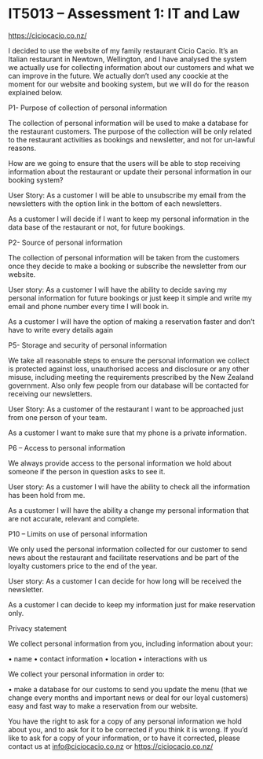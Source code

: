 # IT5013 – Assessment 1: IT and Law

https://ciciocacio.co.nz/

I decided to use the website of my family restaurant Cicio Cacio. It’s an Italian restaurant in Newtown, Wellington, and I have analysed the system we actually use for collecting information about our customers and what we can improve in the future. We actually don’t used any coockie at the moment for our website and booking system, but we will do for the reason explained below.

P1- Purpose of collection of personal information

The collection of personal information will be used to make a database for the restaurant customers. The purpose of the collection will be only related to the restaurant activities as bookings and newsletter, and not for un-lawful reasons. 

How are we going to ensure that the users will be able to stop receiving information about the restaurant or update their personal information in our booking system?

User Story: 
As a customer I will be able to unsubscribe my email from the newsletters with the option link in the bottom of each newsletters.

As a customer I will decide if I want to keep my personal information in the data base of the restaurant or not, for future bookings.

P2- Source of personal information

The collection of personal information will be taken from the customers once they decide to make a booking or subscribe the newsletter from our website. 

User story:
As a customer I will have the ability to decide saving my personal information for future bookings or just keep it simple and write my email and phone number every time I will book in.

As a customer I will have the option of making a reservation faster and don’t have to write every details again

P5- Storage and security of personal information

We take all reasonable steps to ensure the personal information we collect is protected against loss, unauthorised access and disclosure or any other misuse, including meeting the requirements prescribed by the New Zealand government. Also only few people from our database will be contacted for receiving our newsletters.

User Story:
As a customer of the restaurant I want to be approached just from one person of your team.

As a customer I want to make sure that my phone is a private information.


P6 – Access to personal information

We always provide access to the personal information we hold about someone if the person in question asks to see it.

User story:
As a customer I will have the ability to check all the information has been hold from me.

As a customer I will have the ability a change my personal information that are not accurate, relevant and complete. 

P10 – Limits on use of personal information 

We only used the personal information collected for our customer to send news about the restaurant and facilitate reservations and be part of the loyalty customers price to the end of the year.

User story:
As a customer I can decide for how long will be received the newsletter.

As a customer I can decide to keep my information just for make reservation only.

Privacy statement

We collect personal information from you, including information about your:

•	name
•	contact information
•	location
•	interactions with us

We collect your personal information in order to:

•	make a database for our customs to send you update the menu (that we change every months and important news or deal for our loyal customers) easy and fast way to make a reservation from our website.

You have the right to ask for a copy of any personal information we hold about you, and to ask for it to be corrected if you think it is wrong. If you’d like to ask for a copy of your information, or to have it corrected, please contact us at info@ciciocacio.co.nz or https://ciciocacio.co.nz/

